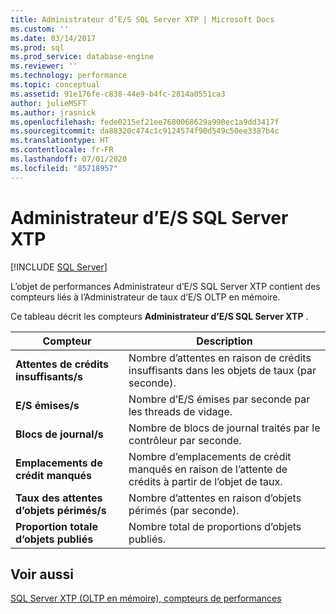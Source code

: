 ```yaml
---
title: Administrateur d’E/S SQL Server XTP | Microsoft Docs
ms.custom: ''
ms.date: 03/14/2017
ms.prod: sql
ms.prod_service: database-engine
ms.reviewer: ''
ms.technology: performance
ms.topic: conceptual
ms.assetid: 91e176fe-c838-44e9-b4fc-2814a0551ca3
author: julieMSFT
ms.author: jrasnick
ms.openlocfilehash: fede0215ef21ee7680068629a990ec1a9dd3417f
ms.sourcegitcommit: da88320c474c1c9124574f90d549c50ee3387b4c
ms.translationtype: HT
ms.contentlocale: fr-FR
ms.lasthandoff: 07/01/2020
ms.locfileid: "85718957"
---
```

# <a name="sql-server-xtp-io-governor"></a>Administrateur d’E/S SQL Server XTP
 [!INCLUDE [SQL Server](../../includes/applies-to-version/sqlserver.md)]

L’objet de performances Administrateur d’E/S SQL Server XTP contient des compteurs liés à l’Administrateur de taux d’E/S OLTP en mémoire.

Ce tableau décrit les compteurs **Administrateur d’E/S SQL Server XTP** .

|Compteur|Description|  
|-------------|-----------------|  
|**Attentes de crédits insuffisants/s**|Nombre d’attentes en raison de crédits insuffisants dans les objets de taux (par seconde).|
|**E/S émises/s**|Nombre d’E/S émises par seconde par les threads de vidage.|
|**Blocs de journal/s**|Nombre de blocs de journal traités par le contrôleur par seconde.|
|**Emplacements de crédit manqués**|Nombre d’emplacements de crédit manqués en raison de l’attente de crédits à partir de l’objet de taux.|
|**Taux des attentes d’objets périmés/s**|Nombre d’attentes en raison d’objets périmés (par seconde).|
|**Proportion totale d’objets publiés**|Nombre total de proportions d’objets publiés.|
 

## <a name="see-also"></a>Voir aussi  
[SQL Server XTP &#40;OLTP en mémoire&#41;, compteurs de performances](../../relational-databases/performance-monitor/sql-server-xtp-in-memory-oltp-performance-counters.md)
